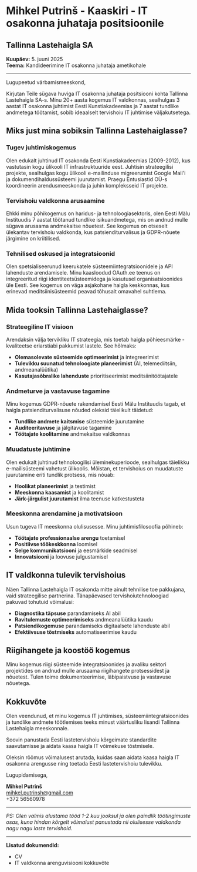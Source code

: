 # Mihkel Putrinš - Kaaskiri - IT osakonna juhataja positsioonile

## Tallinna Lastehaigla SA

**Kuupäev:** 5. juuni 2025  
**Teema:** Kandideerimine IT osakonna juhataja ametikohale

---

Lugupeetud värbamismeeskond,

Kirjutan Teile sügava huviga IT osakonna juhataja positsiooni kohta Tallinna Lastehaigla SA-s. Minu 20+ aasta kogemus IT valdkonnas, sealhulgas 3 aastat IT osakonna juhtimist Eesti Kunstiakadeemias ja 7 aastat tundlike andmetega töötamist, sobib ideaalselt tervishoiu IT juhtimise väljakutsetega.

## Miks just mina sobiksin Tallinna Lastehaiglasse?

### Tugev juhtimiskogemus

Olen edukalt juhtinud IT osakonda Eesti Kunstiakadeemias (2009-2012), kus vastutasin kogu ülikooli IT infrastruktuuride eest. Juhtisin strateegilisi projekte, sealhulgas kogu ülikooli e-mailinduse migreerumist Google Mail'i ja dokumendihaldussüsteemi juurutamist. Praegu Entusiastid OÜ-s koordineerin arendusmeeskonda ja juhin kompleksseid IT projekte.

### Tervishoiu valdkonna arusaamine

Ehkki minu põhikogemus on haridus- ja tehnoloogiasektoris, olen Eesti Mälu Instituudis 7 aastat töötanud tundlike isikuandmetega, mis on andnud mulle sügava arusaama andmekaitse nõuetest. See kogemus on otseselt ülekantav tervishoiu valdkonda, kus patsienditurvalisus ja GDPR-nõuete järgimine on kriitilised.

### Tehnilised oskused ja integratsioonid

Olen spetsialiseerunud keerukatele süsteemiintegratsioonidele ja API lahenduste arendamisele. Minu kaasloodud OAuth.ee teenus on integreeritud riigi identiteetsüsteemidega ja kasutusel organisatsioonides üle Eesti. See kogemus on väga asjakohane haigla keskkonnas, kus erinevad meditsiinisüsteemid peavad tõhusalt omavahel suhtlema.

## Mida tooksin Tallinna Lastehaiglasse?

### Strateegiline IT visioon

Arendaksin välja tervikliku IT strateegia, mis toetab haigla põhieesmärke - kvaliteetse eriarstiabi pakkumist lastele. See hõlmaks:

- **Olemasolevate süsteemide optimeerimist** ja integreerimist
- **Tulevikku suunatud tehnoloogiate planeerimist** (AI, telemediitsiin, andmeanalüütika)
- **Kasutajasõbralike lahenduste** prioritiseerimist meditsiinitöötajatele

### Andmeturve ja vastavuse tagamine

Minu kogemus GDPR-nõuete rakendamisel Eesti Mälu Instituudis tagab, et haigla patsienditurvalisuse nõuded oleksid täielikult täidetud:

- **Tundlike andmete kaitsmise** süsteemide juurutamine
- **Auditeeritavuse** ja jälgitavuse tagamine
- **Töötajate koolitamine** andmekaitse valdkonnas

### Muudatuste juhtimine

Olen edukalt juhtinud tehnoloogilisi üleminekuperioode, sealhulgas täielikku e-mailisüsteemi vahetust ülikoolis. Mõistan, et tervishoius on muudatuste juurutamine eriti tundlik protsess, mis nõuab:

- **Hoolikat planeerimist** ja testimist
- **Meeskonna kaasamist** ja koolitamist
- **Järk-järgulist juurutamist** ilma teenuse katkestusteta

### Meeskonna arendamine ja motivatsioon

Usun tugeva IT meeskonna olulisusesse. Minu juhtimisfilosoofia põhineb:

- **Töötajate professionaalse arengu** toetamisel
- **Positiivse töökeskkonna** loomisel
- **Selge kommunikatsiooni** ja eesmärkide seadmisel
- **Innovatsiooni** ja loovuse julgustamisel

## IT valdkonna tulevik tervishoius

Näen Tallinna Lastehaigla IT osakonda mitte ainult tehnilise toe pakkujana, vaid strateegilise partnerina. Tänapäevased tervishoiutehnoloogiad pakuvad tohutuid võimalusi:

- **Diagnostika täpsuse** parandamiseks AI abil
- **Ravitulemuste optimeerimiseks** andmeanalüütika kaudu
- **Patsiendikogemuse** parandamiseks digitaalsete lahenduste abil
- **Efektiivsuse tõstmiseks** automatiseerimise kaudu

## Riigihangete ja koostöö kogemus

Minu kogemus riigi süsteemide integratsioonides ja avaliku sektori projektides on andnud mulle arusaama riigihangete protsessidest ja nõuetest. Tulen toime dokumenteerimise, läbipaistvuse ja vastavuse nõuetega.

## Kokkuvõte

Olen veendunud, et minu kogemus IT juhtimises, süsteemiintegratsioonides ja tundlike andmete töötlemises teeks minust väärtusliku lisandi Tallinna Lastehaigla meeskonnale.

Soovin panustada Eesti lastetervishoiu kõrgeimate standardite saavutamisse ja aidata kaasa haigla IT võimekuse tõstmisele.

Oleksin rõõmus võimalusest arutada, kuidas saan aidata kaasa haigla IT osakonna arengusse ning toetada Eesti lastetervishoiu tulevikku.

Lugupidamisega,

**Mihkel Putrinš**  
<mihkel.putrinsh@gmail.com>  
+372 56560978

---

*PS: Olen valmis alustama tööd 1-2 kuu jooksul ja olen paindlik töötingimuste osas, kuna hindan kõrgelt võimalust panustada nii olulisesse valdkonda nagu nagu laste tervishoid.*

---

**Lisatud dokumendid:**

- CV
- IT valdkonna arenguvisiooni kokkuvõte
